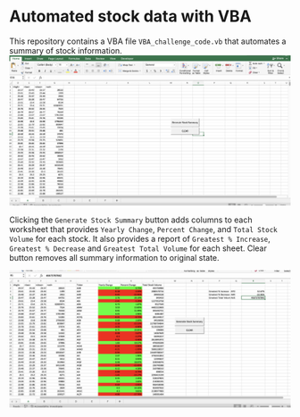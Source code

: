 # Automated stock data with VBA
This repository contains a VBA file ```VBA_challenge_code.vb``` that automates a summary of stock information.
![pre-button](png/prebutton.png)

Clicking the ```Generate Stock Summary``` button adds columns to each worksheet that provides ```Yearly Change```, ```Percent Change```, and ```Total Stock Volume``` for each stock. It also provides a report of ```Greatest % Increase```, ```Greatest % Decrease``` and ```Greatest Total Volume``` for each sheet. Clear button removes all summary information to original state.

![summary](png/generated.png)
